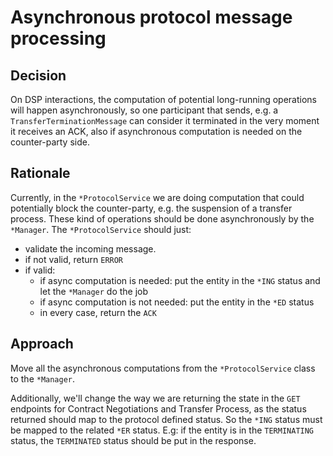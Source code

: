 # Asynchronous protocol message processing

## Decision

On DSP interactions, the computation of potential long-running operations will happen asynchronously, so one participant
that sends, e.g. a `TransferTerminationMessage` can consider it terminated in the very moment it receives an ACK, also
if asynchronous computation is needed on the counter-party side.

## Rationale

Currently, in the `*ProtocolService` we are doing computation that could potentially block the counter-party, e.g. the
suspension of a transfer process. These kind of operations should be done asynchronously by the `*Manager`. 
The `*ProtocolService` should just:
- validate the incoming message.
- if not valid, return `ERROR`
- if valid:
  - if async computation is needed: put the entity in the `*ING` status and let the `*Manager` do the job
  - if async computation is not needed: put the entity in the `*ED` status
  - in every case, return the `ACK`

## Approach

Move all the asynchronous computations from the `*ProtocolService` class to the `*Manager`.

Additionally, we'll change the way we are returning the state in the `GET` endpoints for Contract Negotiations and
Transfer Process, as the status returned should map to the protocol defined status. So the `*ING` status must be mapped
to the related `*ER` status.
E.g: if the entity is in the `TERMINATING` status, the `TERMINATED` status should be put in the response.
